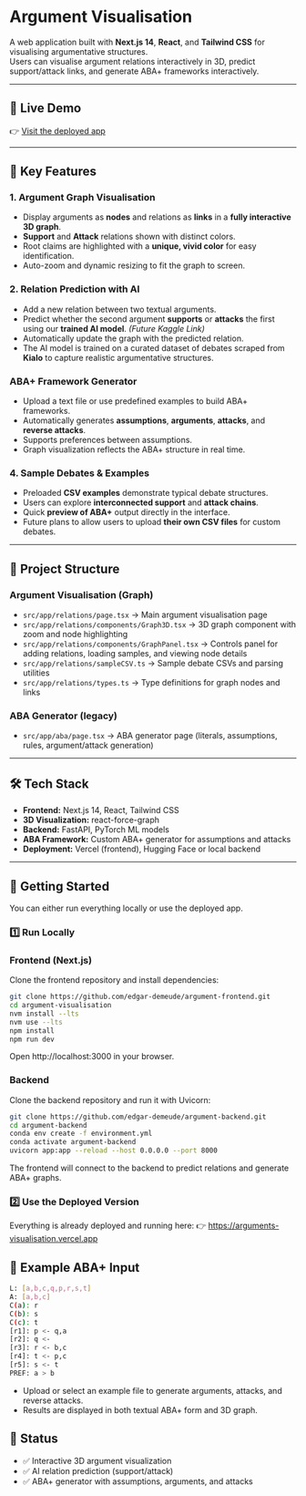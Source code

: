 # Argument Visualisation

A web application built with **Next.js 14**, **React**, and **Tailwind CSS** for visualising argumentative structures.  
Users can visualise argument relations interactively in 3D, predict support/attack links, and generate ABA+ frameworks interactively.

---

## 🚀 Live Demo
👉 [Visit the deployed app](https://arguments-visualisation.vercel.app)  

---

## 📌 Key Features

### 1. Argument Graph Visualisation
- Display arguments as **nodes** and relations as **links** in a **fully interactive 3D graph**.  
- **Support** and **Attack** relations shown with distinct colors.  
- Root claims are highlighted with a **unique, vivid color** for easy identification. 
- Auto-zoom and dynamic resizing to fit the graph to screen. 

### 2. Relation Prediction with AI
- Add a new relation between two textual arguments.  
- Predict whether the second argument **supports** or **attacks** the first using our **trained AI model**. *(Future Kaggle Link)*
- Automatically update the graph with the predicted relation.  
- The AI model is trained on a curated dataset of debates scraped from **Kialo** to capture realistic argumentative structures.

### ABA+ Framework Generator

- Upload a text file or use predefined examples to build ABA+ frameworks.
- Automatically generates **assumptions**, **arguments**, **attacks**, and **reverse attacks**.
- Supports preferences between assumptions.
- Graph visualization reflects the ABA+ structure in real time.

### 4. Sample Debates & Examples
- Preloaded **CSV examples** demonstrate typical debate structures.
- Users can explore **interconnected support** and **attack chains**.
- Quick **preview of ABA+** output directly in the interface.
- Future plans to allow users to upload **their own CSV files** for custom debates.

---

## 📂 Project Structure

### Argument Visualisation (Graph)
- `src/app/relations/page.tsx` → Main argument visualisation page  
- `src/app/relations/components/Graph3D.tsx` → 3D graph component with zoom and node highlighting  
- `src/app/relations/components/GraphPanel.tsx` → Controls panel for adding relations, loading samples, and viewing node details  
- `src/app/relations/sampleCSV.ts` → Sample debate CSVs and parsing utilities  
- `src/app/relations/types.ts` → Type definitions for graph nodes and links  

### ABA Generator (legacy)
- `src/app/aba/page.tsx` → ABA generator page (literals, assumptions, rules, argument/attack generation)

---

## 🛠️ Tech Stack
- **Frontend:** Next.js 14, React, Tailwind CSS
- **3D Visualization:** react-force-graph
- **Backend:** FastAPI, PyTorch ML models
- **ABA Framework:** Custom ABA+ generator for assumptions and attacks
- **Deployment:** Vercel (frontend), Hugging Face or local backend

---

## 🔧 Getting Started

You can either run everything locally or use the deployed app.

### 1️⃣ Run Locally

### Frontend (Next.js)

Clone the frontend repository and install dependencies:

```bash
git clone https://github.com/edgar-demeude/argument-frontend.git
cd argument-visualisation
nvm install --lts
nvm use --lts
npm install
npm run dev
```

Open http://localhost:3000 in your browser.

### Backend

Clone the backend repository and run it with Uvicorn:

```bash
git clone https://github.com/edgar-demeude/argument-backend.git
cd argument-backend
conda env create -f environment.yml
conda activate argument-backend
uvicorn app:app --reload --host 0.0.0.0 --port 8000
```

The frontend will connect to the backend to predict relations and generate ABA+ graphs.

### 2️⃣ Use the Deployed Version

Everything is already deployed and running here:
👉 https://arguments-visualisation.vercel.app

## 📖 Example ABA+ Input

```bash
L: [a,b,c,q,p,r,s,t]
A: [a,b,c]
C(a): r
C(b): s
C(c): t
[r1]: p <- q,a
[r2]: q <-
[r3]: r <- b,c
[r4]: t <- p,c
[r5]: s <- t
PREF: a > b
```

- Upload or select an example file to generate arguments, attacks, and reverse attacks.
- Results are displayed in both textual ABA+ form and 3D graph.

## 📌 Status

- ✅ Interactive 3D argument visualization
- ✅ AI relation prediction (support/attack)
- ✅ ABA+ generator with assumptions, arguments, and attacks